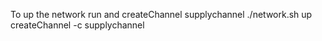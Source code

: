To up the network run and createChannel supplychannel 
./network.sh up createChannel -c supplychannel
